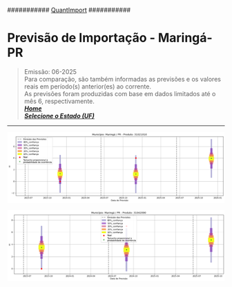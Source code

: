  ########### [QuantImport](https://quantimportbrazil.github.io/Sobre/) ###########  

# Previsão de Importação - Maringá-PR  

> Emissão: 06-2025  
> Para comparação, são também informadas as previsões e os valores reais em período(s) anterior(es) ao corrente.  
> As previsões foram produzidas com base em dados limitados até o mês 6, respectivamente.  
***[Home](https://quantimportbrazil.github.io/Sobre/)***   
***[Selecione o Estado (UF)](https://quantimportbrazil.github.io/Unidades_Federativas/)***  
---


![Gráfico de Previsão](31021010.png)

![Gráfico de Previsão](31042090.png)